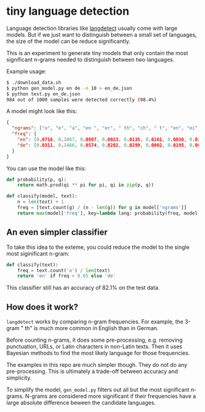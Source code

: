 # tiny language detection

Language detection libraries like
[langdetect](https://github.com/DoodleBears/langdetect/) usually come with
large models. But if we just want to distinguish between a small set of
languages, the size of the model can be reduce significantly.

This is an experiment to generate tiny models that only contain the most
significant n-grams needed to distinguish between two languages.

Example usage:

```sh
$ ./download_data.sh
$ python gen_model.py en de -n 10 > en_de.json
$ python test.py en_de.json
984 out of 1000 samples were detected correctly (98.4%)
```

A model might look like this:

```json
{
  "ngrams": ["o", "e", "a", "en ", "er", " th", "ch", " t", "en", "ei"],
  "freq": {
    "en": [0.0716, 0.1067, 0.0897, 0.0023, 0.0135, 0.0161, 0.0036, 0.0164, 0.0079, 0.0009],
    "de": [0.0311, 0.1466, 0.0574, 0.0202, 0.0299, 0.0002, 0.0195, 0.0006, 0.0233, 0.0159]
  }
}
```

You can use the model like this:

```py
def probability(p, q):
    return math.prod(qi ** pi for pi, qi in zip(p, q))

def classify(model, text):
    n = len(text) + 1
    freq = [text.count(g) / (n - len(g)) for g in model['ngrams']]
    return max(model['freq'], key=lambda lang: probability(freq, model['freq'][lang]))
```

## An even simpler classifier

To take this idea to the exteme, you could reduce the model to the single most
siginificant n-gram:

```py
def classify(text):
    freq = text.count('o') / len(text)
    return 'en' if freq > 0.05 else 'de'
```

This classifier still has an accuracy of 82.1% on the test data.

## How does it work?

`langdetect` works by comparing n-gram frequencies. For example, the 3-gram
" th" is much more common in English than in German.

Before counting n-grams, it does some pre-processing, e.g. removing
punctuation, URLs, or Latin characters in non-Latin texts. Then it uses
Bayesian methods to find the most likely language for those frequencies.

The examples in this repo are much simpler though. They do not do any
pre-processing. This is ultimately a trade-off between accuracy and simplicity.

To simplify the model, `gen_model.py` filters out all but the most significant
n-grams. N-grams are considered more significant if their frequencies have a
large absolute difference beween the candidate languages.
